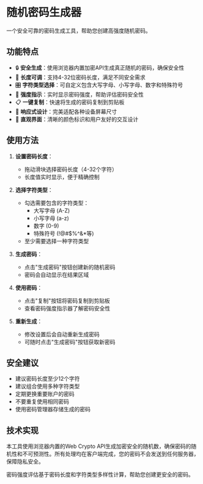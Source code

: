 <script setup>
import PasswordGenerator from '../.vitepress/theme/components/password-generator/index.vue'
</script>

# 随机密码生成器

一个安全可靠的密码生成工具，帮助您创建高强度随机密码。

<PasswordGenerator></PasswordGenerator>

## 功能特点

- 🔒 **安全生成**：使用浏览器内置加密API生成真正随机的密码，确保安全性
- 📏 **长度可调**：支持4-32位密码长度，满足不同安全需求
- 🎛️ **字符类型选择**：可自定义包含大写字母、小写字母、数字和特殊符号
- 💪 **强度指示**：实时显示密码强度，帮助评估密码安全性
- 📋 **一键复制**：快速将生成的密码复制到剪贴板
- 📱 **响应式设计**：完美适配各种设备屏幕尺寸
- 🎨 **直观界面**：清晰的颜色标识和用户友好的交互设计

## 使用方法

1. **设置密码长度**：
   - 拖动滑块选择密码长度（4-32个字符）
   - 长度值实时显示，便于精确控制

2. **选择字符类型**：
   - 勾选需要包含的字符类型：
     - 大写字母 (A-Z)
     - 小写字母 (a-z)
     - 数字 (0-9)
     - 特殊符号 (!@#$%^&*等)
   - 至少需要选择一种字符类型

3. **生成密码**：
   - 点击"生成密码"按钮创建新的随机密码
   - 密码会自动显示在结果区域

4. **使用密码**：
   - 点击"复制"按钮将密码复制到剪贴板
   - 查看密码强度指示器了解密码安全性

5. **重新生成**：
   - 修改设置后会自动重新生成密码
   - 可随时点击"生成密码"按钮获取新密码

## 安全建议

- 建议密码长度至少12个字符
- 建议组合使用多种字符类型
- 定期更换重要账户的密码
- 不要重复使用相同密码
- 使用密码管理器存储生成的密码

## 技术实现

本工具使用浏览器内置的Web Crypto API生成加密安全的随机数，确保密码的随机性和不可预测性。所有处理均在客户端完成，您的密码不会发送到任何服务器，保障隐私安全。

密码强度评估基于密码长度和字符类型多样性计算，帮助您创建更安全的密码。